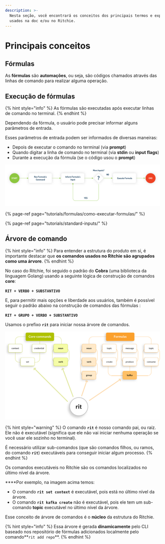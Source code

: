```yaml
---
description: >-
  Nesta seção, você encontrará os conceitos dos principais termos e expressões
  usados na doc e/ou no Ritchie.
---
```


# Principais conceitos

## Fórmulas

As **fórmulas** são **automações**, ou seja, são códigos chamados através das linhas de comando para realizar alguma operação.

## **Execução de fórmulas**

{% hint style="info" %}
As fórmulas são executadas após executar linhas de comando no terminal.
{% endhint %}

Dependendo da fórmula, o usuário pode precisar informar alguns parâmetros de entrada.

Esses parâmetros de entrada podem ser informados de diversas maneiras:

* Depois de executar o comando no terminal \(via **prompt**\)
* Quando digitar a linha de comando no terminal \(via **stdin** ou **input flags**\)
* Durante a execução da fórmula \(se o código usou o **prompt**\)

![](.gitbook/assets/start-end-ritchie.jpg)

{% page-ref page="tutorials/formulas/como-executar-formulas/" %}

{% page-ref page="tutorials/standard-inputs/" %}



## Árvore de comando

{% hint style="info" %}
Para entender a estrutura do produto em si, é importante destacar que **os comandos usados no Ritchie são agrupados como uma árvore**. 
{% endhint %}

No caso do Ritchie, foi seguido o padrão do **Cobra** \(uma biblioteca da linguagem Golang\) usando a seguinte lógica de construção de comandos **core**:

**`RIT + VERBO + SUBSTANTIVO`**

E, para permitir mais opções e liberdade aos usuários, também é possível seguir o padrão abaixo na construção de comandos das fórmulas :

**`RIT + GRUPO + VERBO + SUBSTANTIVO`**

Usamos o prefixo **`rit`** para iniciar nossa árvore de comandos.

![](.gitbook/assets/arvore-rit%20%281%29%20%281%29.png)

{% hint style="warning" %}
O comando **`rit`** é nosso comando pai, ou raíz. Ele não é executável \(significa que ele não vai iniciar nenhuma operação se você usar ele sozinho no terminal\).   
  
É necessário utilizar sub-comandos \(que são comandos filhos, ou ramos, do comando **`rit`**\) executáveis para conseguir iniciar algum processo.
{% endhint %}

Os comandos executáveis no Ritchie são os comandos localizados no último nível da árvore.  
  
****Por exemplo, na imagem acima temos: 

* O comando **`rit set context`** é executável, pois está no último nível da árvore.
* O comando **`rit kafka create`** não é executável, pois ele tem um sub-comando **topic** executável no último nível da árvore.

Esse conceito de árvore de comandos é o **núcleo** da estrutura do Ritchie. 

{% hint style="info" %}
Essa árvore é gerada **dinamicamente** pelo CLI baseado nos repositório de fórmulas adicionados localmente  pelo comando**`rit add repo`**.
{% endhint %}

